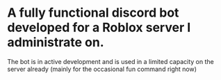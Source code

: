 # A fully functional discord bot developed for a Roblox server I administrate on.
The bot is in active development and is used in a limited capacity on the server already (mainly for the occasional fun command right now)
